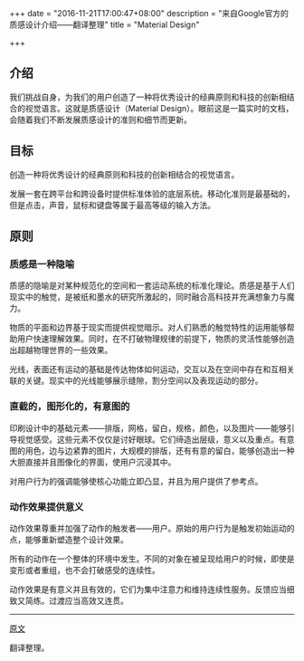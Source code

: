 +++
date = "2016-11-21T17:00:47+08:00"
description = "来自Google官方的质感设计介绍——翻译整理"
title = "Material Design"

+++

## 介绍

我们挑战自身，为我们的用户创造了一种将优秀设计的经典原则和科技的创新相结合的视觉语言。这就是质感设计（Material Design）。眼前这是一篇实时的文档，会随着我们不断发展质感设计的准则和细节而更新。

## 目标

创造一种将优秀设计的经典原则和科技的创新相结合的视觉语言。

发展一套在跨平台和跨设备时提供标准体验的底层系统。移动化准则是最基础的，但是点击，声音，鼠标和键盘等属于最高等级的输入方法。

## 原则

### 质感是一种隐喻

质感的隐喻是对某种规范化的空间和一套运动系统的标准化理论。质感是基于人们现实中的触觉，是被纸和墨水的研究所激起的，同时融合高科技并充满想象力与魔力。

物质的平面和边界基于现实而提供视觉暗示。对人们熟悉的触觉特性的运用能够帮助用户快速理解效果。同时，在不打破物理规律的前提下，物质的灵活性能够创造出超越物理世界的一些效果。

光线，表面还有运动的基础是传达物体如何运动，交互以及在空间中存在和互相关联的关键。现实中的光线能够展示缝隙，割分空间以及表现运动的部分。

### 直截的，图形化的，有意图的

印刷设计中的基础元素——排版，网格，留白，规格，颜色，以及图片——能够引导视觉感受。这些元素不仅仅是讨好眼球。它们缔造出层级，意义以及重点。有意图的用色，边与边紧靠的图片，大规模的排版，还有有意的留白，能够创造出一种大胆直接并且图像化的界面，使用户沉浸其中。

对用户行为的强调能够使核心功能立即凸显，并且为用户提供了参考点。

### 动作效果提供意义

动作效果尊重并加强了动作的触发者——用户。原始的用户行为是触发初始运动的点，能够重新塑造整个设计效果。

所有的动作在一个整体的环境中发生。不同的对象在被呈现给用户的时候，即使是变形或者重组，也不会打破感受的连续性。

动作效果是有意义并且有效的，它们为集中注意力和维持连续性服务。反馈应当细致又简练。过渡应当高效又连贯。

---

[原文](https://material.google.com/#)

翻译整理。
